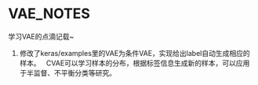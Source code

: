 # VAE_NOTES
学习VAE的点滴记载~
1. 修改了keras/examples里的VAE为条件VAE，实现给出label自动生成相应的样本。
   CVAE可以学习样本的分布，根据标签信息生成新的样本，可以应用于半监督、不平衡分类等研究。
